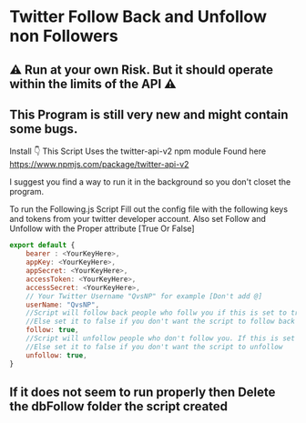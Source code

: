 # Twitter Follow Back and Unfollow non Followers

## ⚠ Run at your own Risk. But it should operate within the limits of the API ⚠
## This Program is still very new and might contain some bugs.


Install 👇
This Script Uses the twitter-api-v2 npm module Found here https://www.npmjs.com/package/twitter-api-v2

I suggest you find a way to run it in the background so you don't closet the program.

To run the Following.js Script Fill out the config file with the following keys and tokens from your twitter developer account. 
Also set Follow and Unfollow with the Proper attribute [True Or False]

```javascript
export default {
    bearer : <YourKeyHere>,
    appKey: <YourKeyHere>,
    appSecret: <YourKeyHere>,
    accessToken: <YourKeyHere>,
    accessSecret: <YourKeyHere>,
    // Your Twitter Username "QvsNP" for example [Don't add @]
    userName: "QvsNP",
    //Script will follow back people who follw you if this is set to true
    //Else set it to false if you don't want the script to follow back
    follow: true,
    //Script will unfollow people who don't follow you. If this is set to true
    //Else set it to false if you don't want the script to unfollow
    unfollow: true,
}
```

## If it does not seem to run properly then Delete the dbFollow folder the script created 

